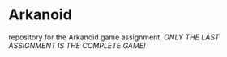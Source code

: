 # Arkanoid
repository for the Arkanoid game assignment. 
*ONLY THE LAST ASSIGNMENT IS THE COMPLETE GAME!*

